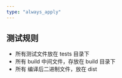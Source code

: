 ```yaml
---
type: "always_apply"
---
```


## 测试规则

- 所有测试文件放在 tests 目录下
- 所有 build 中间文件，存放在 build 目录下
- 所有 编译后二进制文件，放在 dist

